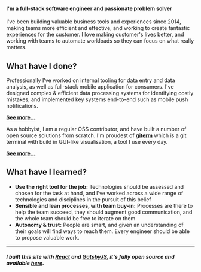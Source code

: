 #### I'm a full-stack software engineer and passionate problem solver

I've been building valuable business tools and experiences since 2014, making teams more efficient and effective, and working to create fantastic experiences for the customer. I love making customer's lives better, and working with teams to automate workloads so they can focus on what really matters.

## What have I done?

Professionally I've worked on internal tooling for data entry and data analysis, as well as full-stack mobile application for consumers. I've designed complex & efficient data processing systems for identifying costly mistakes, and implemented key systems end-to-end such as mobile push notifications. 

[**See more...**](/roles)

As a hobbyist, I am a regular OSS contributor, and have built a number of open source solutions from scratch. I'm proudest of [**giterm**](https://github.com/Nick-Lucas/giterm) which is a git terminal with build in GUI-like visualisation, a tool I use every day. 

[**See more...**](/projects)

## What have I learned?

* **Use the right tool for the job:** Technologies should be assessed and chosen for the task at hand, and I've worked across a wide range of technologies and disciplines in the pursuit of this belief
* **Sensible and lean processes, with team buy-in:** Processes are there to help the team succeed, they should augment good communication, and the whole team should be free to iterate on them
* **Autonomy & trust:** People are smart, and given an understanding of their goals will find ways to reach them. Every engineer should be able to propose valuable work.

---

##### I built this site with [React](https://reactjs.org/) and [GatsbyJS](https://www.gatsbyjs.org/), it's fully open source and available [here](https://github.com/Nick-Lucas/nicklucas.co.uk).
